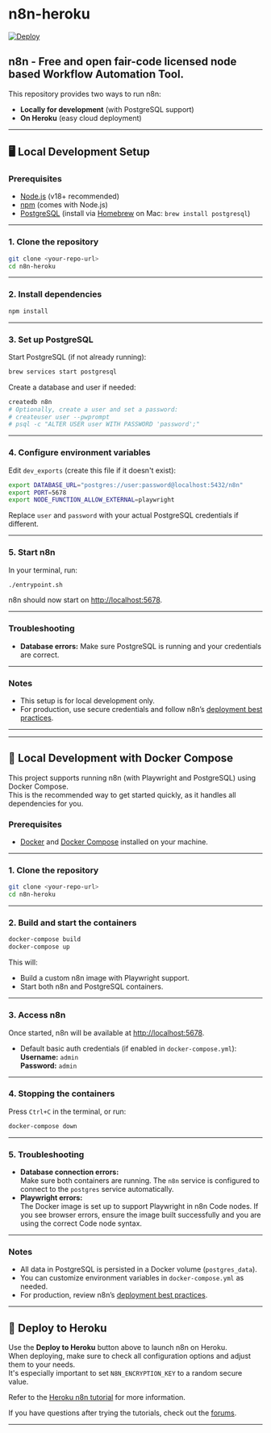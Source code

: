 # n8n-heroku

[![Deploy](https://www.herokucdn.com/deploy/button.svg)](https://dashboard.heroku.com/new?template=https://github.com/n8n-io/n8n-heroku/tree/main)

## n8n - Free and open fair-code licensed node based Workflow Automation Tool.

This repository provides two ways to run n8n:

- **Locally for development** (with PostgreSQL support)
- **On Heroku** (easy cloud deployment)

---

## 🖥️ Local Development Setup

### Prerequisites

- [Node.js](https://nodejs.org/) (v18+ recommended)
- [npm](https://www.npmjs.com/) (comes with Node.js)
- [PostgreSQL](https://www.postgresql.org/) (install via [Homebrew](https://brew.sh/) on Mac: `brew install postgresql`)

---

### 1. Clone the repository

```sh
git clone <your-repo-url>
cd n8n-heroku
```

---

### 2. Install dependencies

```sh
npm install
```

---

### 3. Set up PostgreSQL

Start PostgreSQL (if not already running):

```sh
brew services start postgresql
```

Create a database and user if needed:

```sh
createdb n8n
# Optionally, create a user and set a password:
# createuser user --pwprompt
# psql -c "ALTER USER user WITH PASSWORD 'password';"
```

---

### 4. Configure environment variables

Edit `dev_exports` (create this file if it doesn't exist):

```bash
export DATABASE_URL="postgres://user:password@localhost:5432/n8n"
export PORT=5678
export NODE_FUNCTION_ALLOW_EXTERNAL=playwright
```

Replace `user` and `password` with your actual PostgreSQL credentials if different.

---

### 5. Start n8n

In your terminal, run:

```sh
./entrypoint.sh
```

n8n should now start on [http://localhost:5678](http://localhost:5678).

---

### Troubleshooting

- **Database errors:** Make sure PostgreSQL is running and your credentials are correct.

---

### Notes

- This setup is for local development only.
- For production, use secure credentials and follow n8n’s [deployment best practices](https://docs.n8n.io/hosting/).

---

---

## 🐳 Local Development with Docker Compose

This project supports running n8n (with Playwright and PostgreSQL) using Docker Compose.  
This is the recommended way to get started quickly, as it handles all dependencies for you.

### Prerequisites

- [Docker](https://docs.docker.com/get-docker/) and [Docker Compose](https://docs.docker.com/compose/install/) installed on your machine.

---

### 1. Clone the repository

```sh
git clone <your-repo-url>
cd n8n-heroku
```

---

### 2. Build and start the containers

```sh
docker-compose build
docker-compose up
```

This will:
- Build a custom n8n image with Playwright support.
- Start both n8n and PostgreSQL containers.

---

### 3. Access n8n

Once started, n8n will be available at [http://localhost:5678](http://localhost:5678).

- Default basic auth credentials (if enabled in `docker-compose.yml`):  
  **Username:** `admin`  
  **Password:** `admin`

---

### 4. Stopping the containers

Press `Ctrl+C` in the terminal, or run:

```sh
docker-compose down
```

---

### 5. Troubleshooting

- **Database connection errors:**  
  Make sure both containers are running. The `n8n` service is configured to connect to the `postgres` service automatically.
- **Playwright errors:**  
  The Docker image is set up to support Playwright in n8n Code nodes. If you see browser errors, ensure the image built successfully and you are using the correct Code node syntax.

---

### Notes

- All data in PostgreSQL is persisted in a Docker volume (`postgres_data`).
- You can customize environment variables in `docker-compose.yml` as needed.
- For production, review n8n’s [deployment best practices](https://docs.n8n.io/hosting/).

---

## 🚀 Deploy to Heroku

Use the **Deploy to Heroku** button above to launch n8n on Heroku.  
When deploying, make sure to check all configuration options and adjust them to your needs.  
It's especially important to set `N8N_ENCRYPTION_KEY` to a random secure value.

Refer to the [Heroku n8n tutorial](https://docs.n8n.io/hosting/server-setups/heroku/) for more information.

If you have questions after trying the tutorials, check out the [forums](https://community.n8n.io/).

---